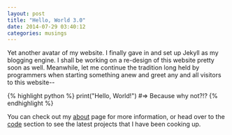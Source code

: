 ```yaml
---
layout: post
title: "Hello, World 3.0"
date: 2014-07-29 03:40:12
categories: musings
---
```


Yet another avatar of my website. I finally gave in and set up Jekyll
as my blogging engine. I shall be working on a re-design of this website 
pretty soon as well. Meanwhile, let me continue the tradition long held
by programmers when starting something anew and greet any and all visitors
to this website--

{% highlight python %}
print("Hello, World!")
#=> Because why not?!?
{% endhighlight %}

You can check out my [about] page for more information, or head over to the 
[code] section to see the latest projects that I have been cooking up.

[about]: /about
[code]: /code
